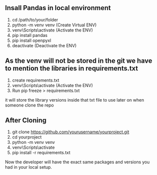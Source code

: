## Insall Pandas in local environment
1. cd /path/to/your/folder
2. python -m venv venv (Create Virtual ENV)
3. venv\Scripts\activate (Activate the ENV)
4. pip install pandas
5. pip install openpyxl
6. deactivate (Deactivate the ENV)

## As the venv will not be stored in the git we have to mention the libraries in requirements.txt
1. create requirements.txt
2. venv\Scripts\activate (Activate the ENV)
3. Run pip freeze > requirements.txt 

it will store the library versions inside that txt file to use later on when someone clone the repo

## After Cloning
1. git clone https://github.com/yourusername/yourproject.git
2. cd yourproject
3. python -m venv venv
4. venv\Scripts\activate
5. pip install -r requirements.txt

Now the developer will have the exact same packages and versions you had in your local setup.